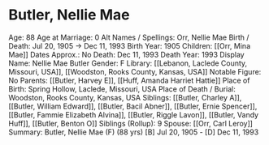 # Butler, Nellie Mae

Age: 88
Age at Marriage: 0
Alt Names / Spellings: Orr, Nellie Mae
Birth / Death: Jul 20, 1905 → Dec 11, 1993
Birth Year: 1905
Children: [[Orr, Mina Mae]]
Dates Approx.: No
Death: Dec 11, 1993
Death Year: 1993
Display Name: Nellie Mae Butler
Gender: F
Library: [[Lebanon, Laclede County, Missouri, USA]], [[Woodston, Rooks County, Kansas, USA]]
Notable Figure: No
Parents: [[Butler, Harvey E]], [[Huff, Amanda Harriet Hattie]]
Place of Birth: Spring Hollow, Laclede, Missouri, USA
Place of Death / Burial: Woodston, Rooks County, Kansas, USA
Siblings: [[Butler, Charley A]], [[Butler, William Edward]], [[Butler, Bacil Abner]], [[Butler, Ernie Spencer]], [[Butler, Fammie Elizabeth Alvina]], [[Butler, Riggle Lavon]], [[Butler, Vandy Huff]], [[Butler, Benton O]]
Siblings (Rollup): 9
Spouse: [[Orr, Carl Leroy]]
Summary: Butler, Nellie Mae (F) (88 yrs)
[B] Jul 20, 1905 - [D] Dec 11, 1993